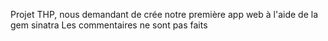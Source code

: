 Projet THP, nous demandant de crée notre première app web à l'aide de la gem sinatra
Les commentaires ne sont pas faits